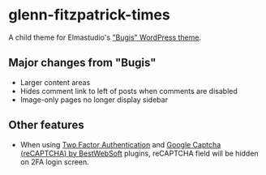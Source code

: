 # glenn-fitzpatrick-times
A child theme for Elmastudio's ["Bugis" WordPress theme](http://www.elmastudio.de/en/themes/bugis/).

## Major changes from "Bugis"
  - Larger content areas
  - Hides comment link to left of posts when comments are disabled
  - Image-only pages no longer display sidebar
  
## Other features
  - When using [Two Factor Authentication](https://www.simbahosting.co.uk/s3/product/two-factor-authentication/) and [Google Captcha (reCAPTCHA) by BestWebSoft](http://bestwebsoft.com/products/) plugins, reCAPTCHA field will be hidden on 2FA login screen.